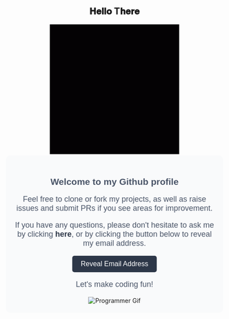 <div align="center">
<h2> 𝐇𝐞𝐥𝐥𝐨 T𝐡𝐞𝐫𝐞</h2>
</div>

<div align="center" width="50">

<img src="https://github.com/Harshaiag/Harshaiag/blob/main/gif.gif" alt="Welcome!" width="300"/>

</div>

<script src="https://github.com/Harshaiag/Harshaiag/blob/main/script.js"></script>

<div align="center" style="background-color: #F9FAFB; border-radius: 10px; padding: 20px;">
    <h2 style="font-family: Arial, sans-serif; color: #4A5568;">Welcome to my Github profile</h2>
    <p style="font-family: Arial, sans-serif; font-size: 18px; color: #4A5568;">Feel free to clone or fork my projects, as well as raise issues and submit PRs if you see areas for improvement.</p>
    <p style="font-family: Arial, sans-serif; font-size: 18px; color: #4A5568;">If you have any questions, please don't hesitate to ask me by clicking <a href="https://github.com/Harshaiag/Harshaiag/issues/new" style="color: #2D3748; text-decoration: none;"><b>here</b></a>, or by clicking the button below to reveal my email address.</p>
    <button onclick="revealEmail()" style="background-color: #2D3748; color: #FFFFFF; border: none; border-radius: 5px; padding: 10px 20px; font-family: Arial, sans-serif; font-size: 16px; cursor: pointer;">Reveal Email Address</button>
    <p id="email" style="font-family: Arial, sans-serif; font-size: 18px; color: #4A5568; display: none;">Email me at harshavardhansmcb@gmail.com</p>
    <p style="font-family: Arial, sans-serif; font-size: 18px; color: #4A5568;">Let's make coding fun!</p>
    <img src="https://media.giphy.com/media/3o7bu3XilJ5BOiSGic/giphy.gif" alt="Programmer Gif" style="width: 300px;">
</div>


